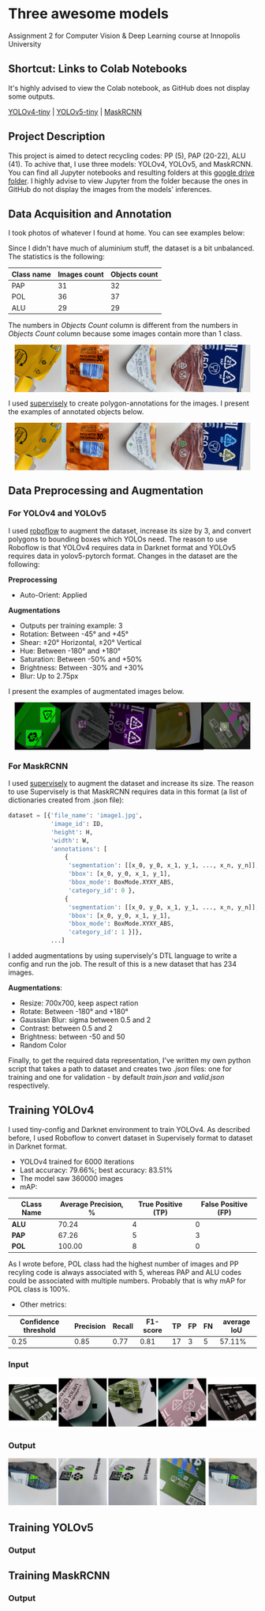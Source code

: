# Three awesome models

Assignment 2 for Computer Vision &amp; Deep Learning course at Innopolis University

## Shortcut: Links to Colab Notebooks

It's highly advised to view the Colab notebook, as GitHub does not display some outputs.

[YOLOv4-tiny](https://colab.research.google.com/drive/1wYGkd6upzia8fPyI-Ft6TA2_ASqCqhou?usp=sharing) |
[YOLOv5-tiny](https://colab.research.google.com/drive/1t-sz0c1Jal0283zRVZLB_wBa-pdkfeRM?usp=sharing) |
[MaskRCNN](https://colab.research.google.com/drive/10N_UdY9q9dUKKxfRsnpGJpAbRoeMrIoK?usp=sharing)

## Project Description

This project is aimed to detect recycling codes: PP (5), PAP (20-22), ALU (41). To achive that, I use three models: YOLOv4, YOLOv5, and MaskRCNN. You can find all Jupyter notebooks and resulting folders at this [google drive folder](https://drive.google.com/drive/folders/1gHMC1etvBosvCI_ABcaIyHHHY1AYIrHd?usp=sharing). I highly advise to view Jupyter from the folder because the ones in GitHub do not display the images from the models' inferences.

## Data Acquisition and Annotation

I took photos of whatever I found at home. You can see examples below:

Since I didn't have much of aluminium stuff, the dataset is a bit unbalanced. The statistics is the following:

| Class name | Images count | Objects count |
| ---------- | ------------ | ------------- |
| PAP        | 31           | 32            |
| POL        | 36           | 37            |
| ALU        | 29           | 29            |

The numbers in _Objects Count_ column is different from the numbers in _Objects Count_ column because some images contain more than 1 class.

<div style="display: flex; align-items: center; justify-content: center;">
<img src="images/1.jpg" style="width: 19%;"/>
<img src="images/2.jpg" style="width: 19%;"/>
<img src="images/3.jpg" style="width: 19%;"/>
<img src="images/4.jpg" style="width: 19%;"/>
<img src="images/5.jpg" style="width: 19%;"/>
</div>

I used [supervisely](https://app.supervise.ly/) to create polygon-annotations for the images. I present the examples of annotated objects below.

<div style="display: flex; align-items: center; justify-content: center;">
<img src="images/1_a.png" style="width: 19%;"/>
<img src="images/2_a.png" style="width: 19%;"/>
<img src="images/3_a.png" style="width: 19%;"/>
<img src="images/4_a.png" style="width: 19%;"/>
<img src="images/5_a.png" style="width: 19%;"/>
</div>

## Data Preprocessing and Augmentation

### For YOLOv4 and YOLOv5
I used [roboflow](https://roboflow.com/) to augment the dataset, increase its size by 3, and convert polygons to bounding boxes which YOLOs need. The reason to use Roboflow is that YOLOv4 requires data in Darknet format and YOLOv5 requires data in yolov5-pytorch format. Changes in the dataset are the following:

**Preprocessing**
- Auto-Orient: Applied

**Augmentations**
- Outputs per training example: 3
- Rotation: Between -45° and +45°
- Shear: ±20° Horizontal, ±20° Vertical
- Hue: Between -180° and +180°
- Saturation: Between -50% and +50%
- Brightness: Between -30% and +30%
- Blur: Up to 2.75px

I present the examples of augmentated images below.

<div style="display: flex; align-items: center; justify-content: center;">
<img src="images/1_r.png" style="width: 19%;"/>
<img src="images/2_r.png" style="width: 19%;"/>
<img src="images/3_r.png" style="width: 19%;"/>
<img src="images/4_r.png" style="width: 19%;"/>
<img src="images/5_r.png" style="width: 19%;"/>
</div>

### For MaskRCNN

I used [supervisely](https://app.supervise.ly/) to augment the dataset and increase its size. The reason to use Supervisely is that MaskRCNN requires data in this format (a list of dictionaries created from .json file):

```python
dataset = [{'file_name': 'image1.jpg',
            'image_id': ID,
            'height': H,
            'width': W,
            'annotations': [
                {
                 'segmentation': [[x_0, y_0, x_1, y_1, ..., x_n, y_n]], 
                 'bbox': [x_0, y_0, x_1, y_1],
                 'bbox_mode': BoxMode.XYXY_ABS,
                 'category_id': 0 },
                {
                 'segmentation': [[x_0, y_0, x_1, y_1, ..., x_n, y_n]], 
                 'bbox': [x_0, y_0, x_1, y_1],
                 'bbox_mode': BoxMode.XYXY_ABS,
                 'category_id': 1 }]},
            ...]
```

I added augmentations by using supervisely's DTL language to write a config and run the job. The result of this is a new dataset that has 234 images.

**Augmentations**:
- Resize: 700x700, keep aspect ration
- Rotate: Between -180° and +180°
- Gaussian Blur: sigma between 0.5 and 2
- Contrast: between 0.5 and 2
- Brightness: between -50 and 50
- Random Color

Finally, to get the required data representation, I've written my own python script that takes a path to dataset and creates two _.json_ files: one for training and one for validation - by default _train.json_ and _valid.json_ respectively.

## Training YOLOv4

I used tiny-config and Darknet environment to train YOLOv4. As described before, I used Roboflow to convert dataset in Supervisely format to dataset in Darknet format.

- YOLOv4 trained for 6000 iterations
- Last accuracy: 79.66%; best accuracy: 83.51%
- The model saw 360000 images
- mAP:

| CLass Name | Average Precision, % | True Positive (TP) | False Positive (FP) |
| ---------- | -------------------- | ------------------ | ------------------- |
| **ALU**    | 70.24                | 4                  | 0                   |
| **PAP**    | 67.26                | 5                  | 3                   |
| **POL**    | 100.00               | 8                  | 0                   |

As I wrote before, POL class had the highest number of images and PP recyling code is always associated with 5, whereas PAP and ALU codes could be associated with multiple numbers. Probably that is why mAP for POL class is 100%.

- Other metrics:

| Confidence threshold | Precision | Recall | F1-score | TP   | FP   | FN   | average IoU |
| -------------------- | --------- | ------ | -------- | ---- | ---- | ---- | ----------- |
| 0.25                 | 0.85      | 0.77   | 0.81     | 17   | 3    | 5    | 57.11%      |

### Input

<img src="images/yolov4/yolov4_input.png"/>

### Output

<img src="images/yolov4/yolov4_output.png"/>

## Training YOLOv5

### Output

## Training MaskRCNN

### Output

